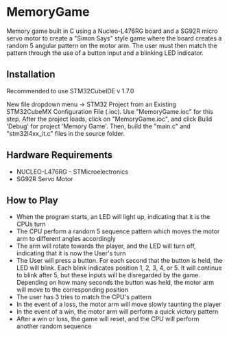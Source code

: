 # MemoryGame
Memory game built in C using a Nucleo-L476RG board and a SG92R micro servo motor to create a "Simon Says" style game where the board creates a random 5 angular pattern on the motor arm. The user must then match the pattern through the use of a button input and a blinking LED indicator.  

## Installation
Recommended to use STM32CubeIDE v 1.7.0

New file dropdown menu -> STM32 Project from an Existing STM32CubeMX Configuration File (.ioc). Use "MemoryGame.ioc" for this step. After the project loads, click on "MemoryGame.ioc", and click Build 'Debug' for project 'Memory Game'. Then, build the "main.c" and "stm32l4xx_it.c" files in the source folder.

## Hardware Requirements 
- NUCLEO-L476RG - STMicroelectronics
- SG92R Servo Motor

## How to Play
- When the program starts, an LED will light up, indicating that it is the CPUs turn
- The CPU perform a random 5 sequence pattern which moves the motor arm to different angles accordingly
- The arm will rotate towards the player, and the LED will turn off, indicating that it is now the User's turn
- The User will press a button. For each second that the button is held, the LED will blink. Each blink indicates position 1, 2, 3, 4, or 5. It will continue to blink after 5, but these inputs will be disregarded by the game. Depending on how many seconds the button was held, the motor arm will move to the corresponding position
- The user has 3 tries to match the CPU's pattern
- In the event of a loss, the motor arm will move slowly taunting the player
- In the event of a win, the motor arm will perform a quick victory pattern
- After a win or loss, the game will reset, and the CPU will perform another random sequence

